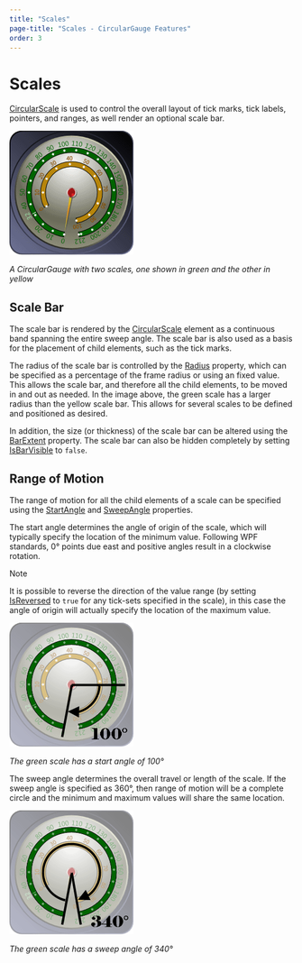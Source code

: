 ```yaml
---
title: "Scales"
page-title: "Scales - CircularGauge Features"
order: 3
---
```

# Scales

[CircularScale](xref:@ActiproUIRoot.Controls.Gauge.CircularScale) is used to control the overall layout of tick marks, tick labels, pointers, and ranges, as well render an optional scale bar.

![Screenshot](../images/circular-gauge-scales.gif)

*A CircularGauge with two scales, one shown in green and the other in yellow*

## Scale Bar

The scale bar is rendered by the [CircularScale](xref:@ActiproUIRoot.Controls.Gauge.CircularScale) element as a continuous band spanning the entire sweep angle. The scale bar is also used as a basis for the placement of child elements, such as the tick marks.

The radius of the scale bar is controlled by the [Radius](xref:@ActiproUIRoot.Controls.Gauge.CircularScale.Radius) property, which can be specified as a percentage of the frame radius or using an fixed value. This allows the scale bar, and therefore all the child elements, to be moved in and out as needed. In the image above, the green scale has a larger radius than the yellow scale bar. This allows for several scales to be defined and positioned as desired.

In addition, the size (or thickness) of the scale bar can be altered using the [BarExtent](xref:@ActiproUIRoot.Controls.Gauge.Primitives.ScaleBase.BarExtent) property. The scale bar can also be hidden completely by setting [IsBarVisible](xref:@ActiproUIRoot.Controls.Gauge.Primitives.ScaleBase.IsBarVisible) to `false`.

## Range of Motion

The range of motion for all the child elements of a scale can be specified using the [StartAngle](xref:@ActiproUIRoot.Controls.Gauge.CircularScale.StartAngle) and [SweepAngle](xref:@ActiproUIRoot.Controls.Gauge.CircularScale.SweepAngle) properties.

The start angle determines the angle of origin of the scale, which will typically specify the location of the minimum value.  Following WPF standards, 0° points due east and positive angles result in a clockwise rotation.

> [!NOTE]
> It is possible to reverse the direction of the value range (by setting [IsReversed](xref:@ActiproUIRoot.Controls.Gauge.Primitives.TickSetBase.IsReversed) to `true` for any tick-sets specified in the scale), in this case the angle of origin will actually specify the location of the maximum value.

![Screenshot](../images/circular-scale-start-angle.gif)

*The green scale has a start angle of 100°*

The sweep angle determines the overall travel or length of the scale. If the sweep angle is specified as 360°, then range of motion will be a complete circle and the minimum and maximum values will share the same location.

![Screenshot](../images/circular-scale-sweep-angle.gif)

*The green scale has a sweep angle of 340°*

